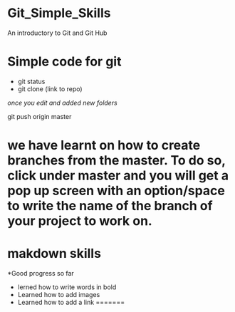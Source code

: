# Git_Simple_Skills
An introductory to Git and Git Hub


# Simple code for git
* git status
* git clone (link to repo)

_once you edit and added new folders_

git push origin master


we have learnt on how to create branches from the master. To do so, click under master and you will get a pop up screen with an option/space to write the name of the branch of your project to work on. 
=======
# makdown skills
*Good progress so far
* lerned how to write words in bold
* Learned how to add images
* Learned how to add a link
=======


